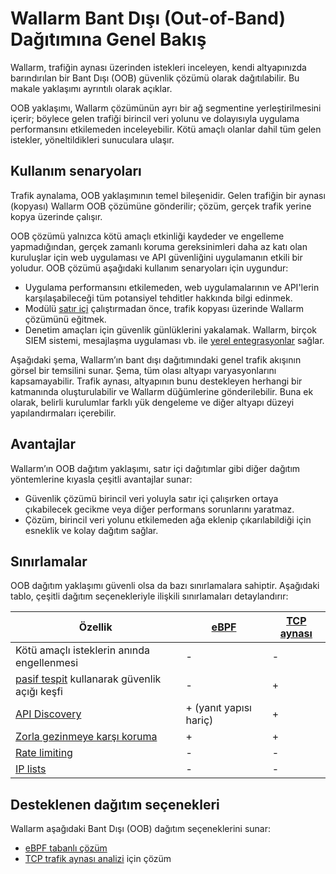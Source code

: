 # Wallarm Bant Dışı (Out-of-Band) Dağıtımına Genel Bakış

Wallarm, trafiğin aynası üzerinden istekleri inceleyen, kendi altyapınızda barındırılan bir Bant Dışı (OOB) güvenlik çözümü olarak dağıtılabilir. Bu makale yaklaşımı ayrıntılı olarak açıklar.

OOB yaklaşımı, Wallarm çözümünün ayrı bir ağ segmentine yerleştirilmesini içerir; böylece gelen trafiği birincil veri yolunu ve dolayısıyla uygulama performansını etkilemeden inceleyebilir. Kötü amaçlı olanlar dahil tüm gelen istekler, yöneltildikleri sunuculara ulaşır.

## Kullanım senaryoları

Trafik aynalama, OOB yaklaşımının temel bileşenidir. Gelen trafiğin bir aynası (kopyası) Wallarm OOB çözümüne gönderilir; çözüm, gerçek trafik yerine kopya üzerinde çalışır.

OOB çözümü yalnızca kötü amaçlı etkinliği kaydeder ve engelleme yapmadığından, gerçek zamanlı koruma gereksinimleri daha az katı olan kuruluşlar için web uygulaması ve API güvenliğini uygulamanın etkili bir yoludur. OOB çözümü aşağıdaki kullanım senaryoları için uygundur:

* Uygulama performansını etkilemeden, web uygulamalarının ve API'lerin karşılaşabileceği tüm potansiyel tehditler hakkında bilgi edinmek.
* Modülü [satır içi](../inline/overview.md) çalıştırmadan önce, trafik kopyası üzerinde Wallarm çözümünü eğitmek.
* Denetim amaçları için güvenlik günlüklerini yakalamak. Wallarm, birçok SIEM sistemi, mesajlaşma uygulaması vb. ile [yerel entegrasyonlar](../../user-guides/settings/integrations/integrations-intro.md) sağlar.

Aşağıdaki şema, Wallarm’ın bant dışı dağıtımındaki genel trafik akışının görsel bir temsilini sunar. Şema, tüm olası altyapı varyasyonlarını kapsamayabilir. Trafik aynası, altyapının bunu destekleyen herhangi bir katmanında oluşturulabilir ve Wallarm düğümlerine gönderilebilir. Buna ek olarak, belirli kurulumlar farklı yük dengeleme ve diğer altyapı düzeyi yapılandırmaları içerebilir.

## Avantajlar

Wallarm’ın OOB dağıtım yaklaşımı, satır içi dağıtımlar gibi diğer dağıtım yöntemlerine kıyasla çeşitli avantajlar sunar:

* Güvenlik çözümü birincil veri yoluyla satır içi çalışırken ortaya çıkabilecek gecikme veya diğer performans sorunlarını yaratmaz.
* Çözüm, birincil veri yolunu etkilemeden ağa eklenip çıkarılabildiği için esneklik ve kolay dağıtım sağlar.

## Sınırlamalar

OOB dağıtım yaklaşımı güvenli olsa da bazı sınırlamalara sahiptir. Aşağıdaki tablo, çeşitli dağıtım seçenekleriyle ilişkili sınırlamaları detaylandırır:

| Özellik | [eBPF](ebpf/deployment.md) | [TCP aynası](tcp-traffic-mirror/deployment.md) |
| --- | --- | --- |
| Kötü amaçlı isteklerin anında engellenmesi | - | - |
| [pasif tespit](../../about-wallarm/detecting-vulnerabilities.md#passive-detection) kullanarak güvenlik açığı keşfi | - | + |
| [API Discovery](../../api-discovery/overview.md) | + (yanıt yapısı hariç) | + |
| [Zorla gezinmeye karşı koruma](../../admin-en/configuration-guides/protecting-against-bruteforce.md) | + | + |
| [Rate limiting](../../user-guides/rules/rate-limiting.md) | - | - |
| [IP lists](../../user-guides/ip-lists/overview.md) | - | - |

## Desteklenen dağıtım seçenekleri

Wallarm aşağıdaki Bant Dışı (OOB) dağıtım seçeneklerini sunar:

* [eBPF tabanlı çözüm](ebpf/deployment.md)
* [TCP trafik aynası analizi](tcp-traffic-mirror/deployment.md) için çözüm